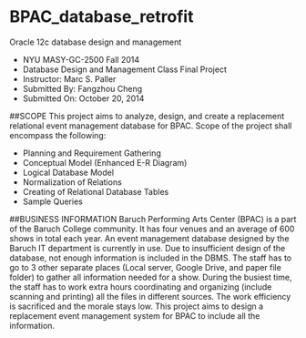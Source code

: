 # BPAC_database_retrofit

Oracle 12c database design and management
* NYU MASY-GC-2500 Fall 2014
* Database Design and Management Class Final Project
* Instructor: Marc S. Paller
* Submitted By: Fangzhou Cheng
* Submitted On: October 20, 2014

##SCOPE
This project aims to analyze, design, and create a replacement relational event management database for BPAC. Scope of the project shall encompass the following:

* Planning and Requirement Gathering
* Conceptual Model (Enhanced E-R Diagram)
* Logical Database Model
* Normalization of Relations
* Creating of Relational Database Tables
* Sample Queries

##BUSINESS INFORMATION
Baruch Performing Arts Center (BPAC) is a part of the Baruch College community. It has four venues and an average of 600 shows in total each year. An event management database designed by the Baruch IT department is currently in use. Due to insufficient design of the database, not enough information is included in the DBMS. The staff has to go to 3 other separate places (Local server, Google Drive, and paper file folder) to gather all information needed for a show. During the busiest time, the staff has to work extra hours coordinating and organizing (include scanning and printing) all the files in different sources. The work efficiency is sacrificed and the morale stays low. This project aims to design a replacement event management system for BPAC to include all the information.
